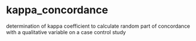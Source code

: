 # kappa_concordance
determination of kappa coefficient to calculate random part of concordance with a qualitative variable on a case control study
